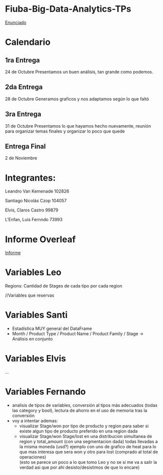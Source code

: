 # Fiuba-Big-Data-Analytics-TPs

[Enunciado](https://docs.google.com/document/d/1Ws7kfBmQmZ3BuUA7rGCnvhRGdl6MZYpC2c2GEvx7a2Y/edit)

# Calendario

## 1ra Entrega
24 de Octubre
Presentamos un buen análisis, tan grande como podemos.

## 2da Entrega
28 de Octubre
Generamos graficos y nos adaptamos según lo que faltó

## 3ra Entrega
31 de Octubre
Presentamos lo que hayamos hecho nuevamente, reunión para organizar temas finales y organizar lo poco que quede

## Entrega Final
2 de Noviembre

# Integrantes: 

Leandro Van Kemenade 102826

Santiago Nicolás Czop 104057

Elvis, Claros Castro  99879 

L'Enfan, Luis Fernndo  73993

# Informe Overleaf

[Informe](https://www.overleaf.com/2362158822csftdgdxfgsq)

# Variables Leo
Regions: Cantidad de Stages de cada tipo por cada region

//Variables que reservas

# Variables Santi

- Estadística MUY general del DataFrame
- Month / Product Type / Product Name / Product Family / Stage -> Análisis en conjunto

# Variables Elvis

...

# Variables Fernando

- analisis de tipos de variables, conversión al tipos más adecuados (todas las category y bool), lectura de ahorro en el uso de memoria tras la conversión
- voy a intentar ademas:
  - visualizar Stage/won por tipo de producto y region para saber si existe algun tipo de producto preferido en una region dada
  - visualizar Stage/won Stage/lost en una distribucion simultanea de region y total_amount (con una segmentacion dada)  todas llevadas a la misma moneda (usd?)
    ejemplo con uno de grafico de heat para lo que mas interesa que sera won y otro para lost (comprado al total de operaciones)    
    (esto se parece un poco a lo que   tomo Leo y no se si me va a salir la verdad asi que por ahi desisto/desistimos de que lo encare)

